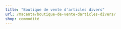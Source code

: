 ```yaml
---
title: "Boutique de vente d'articles divers"
url: /macenta/boutique-de-vente-darticles-divers/
shop: commodité
---
```

